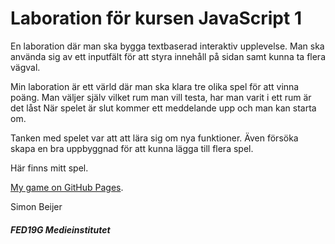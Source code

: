 Laboration för kursen JavaScript 1
=================================

En laboration där man ska bygga textbaserad interaktiv upplevelse.
Man ska använda sig av ett inputfält för att styra innehåll på sidan 
samt kunna ta flera vägval.



Min laboration är ett värld där man ska klara tre olika spel för att vinna poäng.
Man väljer själv vilket rum man vill testa, har man varit i ett rum är det låst 
När spelet är slut kommer ett meddelande upp och man kan starta om.

Tanken med spelet var att  att lära sig om nya funktioner.
Även försöka skapa en bra uppbyggnad för att kunna lägga till flera spel.


Här finns mitt spel.

[My game on GitHub Pages](https://simonbeijer.github.io/Lab-1/).


Simon Beijer

##### FED19G Medieinstitutet 
